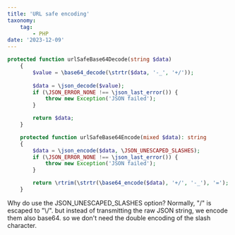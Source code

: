 ```yaml
---
title: 'URL safe encoding'
taxonomy:
    tag:
        - PHP
date: '2023-12-09'
---
```


```php
protected function urlSafeBase64Decode(string $data)
    {
        $value = \base64_decode(\strtr($data, '-_', '+/'));
      
        $data = \json_decode($value);
        if (\JSON_ERROR_NONE !== \json_last_error()) {
            throw new Exception('JSON failed');
        }

        return $data;
    }

    protected function urlSafeBase64Encode(mixed $data): string
    {
        $data = \json_encode($data, \JSON_UNESCAPED_SLASHES);
        if (\JSON_ERROR_NONE !== \json_last_error()) {
            throw new Exception('JSON failed');
        }

        return \rtrim(\strtr(\base64_encode($data), '+/', '-_'), '=');
    }
```

Why do use the JSON_UNESCAPED_SLASHES option? Normally, "/" is escaped to "\\/". but instead of transmitting the raw JSON string, we encode them also base64. so we don't need the double encoding of the slash character.
